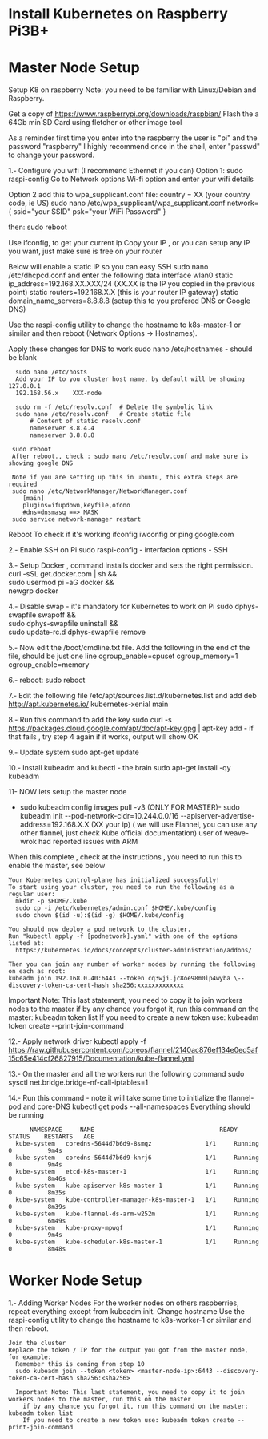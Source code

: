 # Install Kubernetes on Raspberry Pi3B+

# Master Node Setup
Setup K8 on raspberry
Note: you need to be familiar with Linux/Debian and Raspberry.

Get a copy of https://www.raspberrypi.org/downloads/raspbian/
Flash the a 64Gb min SD Card using fletcher or other image tool

As a reminder first time you enter into the raspberry the user is "pi" and the password "raspberry"
I highly recommend once in the shell, enter "passwd" to change your password.

1.- Configure you wifi (I recommend Ethernet if you can)
   Option 1:
   sudo raspi-config
   Go to Network options
   Wi-fi option
   and enter your wifi details
   
   Option 2 add this to wpa_supplicant.conf file:
      country = XX (your country code, ie US)
      sudo nano /etc/wpa_supplicant/wpa_supplicant.conf
      network={
          ssid="your SSID"
          psk="your WiFi Password"
        }

   then: sudo reboot
  
  Use ifconfig, to get your current ip
  Copy your IP , or you can setup any IP you want, just make sure is free on your router

  Below will enable a static IP so you can easy SSH
  sudo nano /etc/dhcpcd.conf and enter the following data
    interface wlan0
    static ip_address=192.168.XX.XXX/24   (XX.XX is the IP you copied in the previous point)
    static routers=192.168.X.X  (this is your router IP gateway)
    static domain_name_servers=8.8.8.8  (setup this to you prefered DNS or Google DNS)
 
  
  Use the raspi-config utility to change the hostname to k8s-master-1 or similar and then reboot (Network Options -> Hostnames).
  
  Apply these changes for DNS to work
      sudo nano /etc/hostnames
      - should be blank

      sudo nano /etc/hosts
      Add your IP to you cluster host name, by default will be showing 127.0.0.1
      192.168.56.x    XXX-node
      
      sudo rm -f /etc/resolv.conf  # Delete the symbolic link
      sudo nano /etc/resolv.conf   # Create static file
          # Content of static resolv.conf
          nameserver 8.8.4.4
          nameserver 8.8.8.8
      
     sudo reboot
     After reboot., check : sudo nano /etc/resolv.conf and make sure is showing google DNS

     Note if you are setting up this in ubuntu, this extra steps are required
     sudo nano /etc/NetworkManager/NetworkManager.conf
        [main]
        plugins=ifupdown,keyfile,ofono
        #dns=dnsmasq ==> MASK
     sudo service network-manager restart
  
  Reboot
  To check if it's working
    ifconfig
    iwconfig
    or ping google.com

2.- Enable SSH on Pi
  sudo raspi-config - interfacion options - SSH
  
3.- Setup Docker ,  command installs docker and sets the right permission.
  curl -sSL get.docker.com | sh && \
  sudo usermod pi -aG docker && \
  newgrp docker 

4.- Disable swap - it's mandatory for Kubernetes to work on Pi
  sudo dphys-swapfile swapoff && \
  sudo dphys-swapfile uninstall && \
  sudo update-rc.d dphys-swapfile remove

5.- Now edit the /boot/cmdline.txt file. Add the following in the end of the file, should be just one line
   cgroup_enable=cpuset cgroup_memory=1 cgroup_enable=memory
  
6.- reboot: sudo reboot

7.- Edit the following file /etc/apt/sources.list.d/kubernetes.list and add
    deb http://apt.kubernetes.io/ kubernetes-xenial main

8.- Run this command to add the key
    sudo curl -s https://packages.cloud.google.com/apt/doc/apt-key.gpg | apt-key add -
    if that fails , try step 4 again
    if it works, output will show OK
 
9.- Update system
    sudo apt-get update
    
10.- Install kubeadm and kubectl - the brain
    sudo apt-get install -qy kubeadm
    
11- NOW lets setup the master node
  - sudo kubeadm config images pull -v3
  (ONLY FOR MASTER)- sudo kubeadm init --pod-network-cidr=10.244.0.0/16 --apiserver-advertise-address=192.168.X.X (XX your ip) ( we will use Flannel, you can use any other flannel, just check Kube official documentation)
  user of weave-wrok had reported issues with ARM
  
When this complete , check at the instructions , you need to run this to enable the master, see below

    Your Kubernetes control-plane has initialized successfully!
    To start using your cluster, you need to run the following as a regular user:
      mkdir -p $HOME/.kube
      sudo cp -i /etc/kubernetes/admin.conf $HOME/.kube/config
      sudo chown $(id -u):$(id -g) $HOME/.kube/config

    You should now deploy a pod network to the cluster.
    Run "kubectl apply -f [podnetwork].yaml" with one of the options listed at:
      https://kubernetes.io/docs/concepts/cluster-administration/addons/

    Then you can join any number of worker nodes by running the following on each as root:
    kubeadm join 192.168.0.40:6443 --token cq3wji.jc8oe98m0lp4wyba \--discovery-token-ca-cert-hash sha256:xxxxxxxxxxxxx

Important Note: This last statement, you need to copy it to join workers nodes to the master
    if by any chance you forgot it, run this command on the master: kubeadm token list
    If you need to create a new token use: kubeadm token create --print-join-command



12.- Apply network driver
   kubectl apply -f https://raw.githubusercontent.com/coreos/flannel/2140ac876ef134e0ed5af15c65e414cf26827915/Documentation/kube-flannel.yml
    
13.- On the master and all the workers run the following command
    sudo sysctl net.bridge.bridge-nf-call-iptables=1

14.- Run this command - note it will take some time to initialize the flannel-pod and core-DNS
    kubectl get pods --all-namespaces
    Everything should be running
   
          NAMESPACE     NAME                                   READY   STATUS    RESTARTS   AGE
      kube-system   coredns-5644d7b6d9-8smqz               1/1     Running   0          9m4s
      kube-system   coredns-5644d7b6d9-knrj6               1/1     Running   0          9m4s
      kube-system   etcd-k8s-master-1                      1/1     Running   0          8m46s
      kube-system   kube-apiserver-k8s-master-1            1/1     Running   0          8m35s
      kube-system   kube-controller-manager-k8s-master-1   1/1     Running   0          8m39s
      kube-system   kube-flannel-ds-arm-w252m              1/1     Running   0          6m49s
      kube-system   kube-proxy-mpwgf                       1/1     Running   0          9m4s
      kube-system   kube-scheduler-k8s-master-1            1/1     Running   0          8m48s

  # Worker Node Setup
  1.- Adding Worker Nodes
    For the worker nodes on others raspberries, repeat everything except from kubeadm init.
    Change hostname
      Use the raspi-config utility to change the hostname to k8s-worker-1 or similar and then reboot.

    Join the cluster
    Replace the token / IP for the output you got from the master node, for example:
      Remember this is coming from step 10
      sudo kubeadm join --token <token> <master-node-ip>:6443 --discovery-token-ca-cert-hash sha256:<sha256>
  
      Important Note: This last statement, you need to copy it to join workers nodes to the master, run this on the master
        if by any chance you forgot it, run this command on the master: kubeadm token list
        If you need to create a new token use: kubeadm token create --print-join-command
  
  
  


    


    


